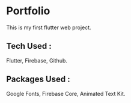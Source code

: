 # Portfolio
This is my first flutter web project.

## Tech Used : 
  Flutter,
  Firebase,
  Github.
## Packages Used : 
  Google Fonts, Firebase Core, Animated Text Kit.


